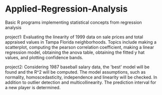 # Applied-Regression-Analysis
Basic R programs implementing statistical concepts from regression analysis

project1: Evaluating the linearity of 1999 data on sale prices and total appraised values in Tampa Florida neighborhoods. Topics include making a scatterplot, computing the pearson correlation coefficient, making a linear regression model, obtaining the anova table, obtaining the fitted y hat values, and plotting confidence bands.

project2: Considering 1987 baseball salary data, the 'best' model will be found and the R^2 will be computed. The model assumptions, such as normality, homoscedasticity, independence and linearity will be checked. In addition to outlier detection and multicollinearity. The prediction interval for a new player is determined. 
